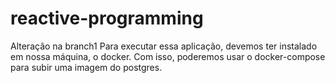 # reactive-programming

Alteração na branch1
Para executar essa aplicação, devemos ter instalado em nossa máquina, o docker.
Com isso, poderemos usar o docker-compose para subir uma imagem do postgres.
